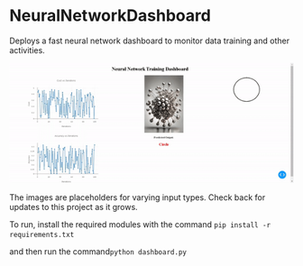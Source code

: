 # NeuralNetworkDashboard
Deploys a fast neural network dashboard to monitor data training and other activities.

![Web clip of sample dashboard](https://github.com/Photon1c/NeuralNetworkDashboard/blob/main/visual/sample.gif)

The images are placeholders for varying input types. Check back for updates to this project as it grows.

To run, install the required modules with the command ```pip install -r requirements.txt``` 

and then run the command```python dashboard.py```

